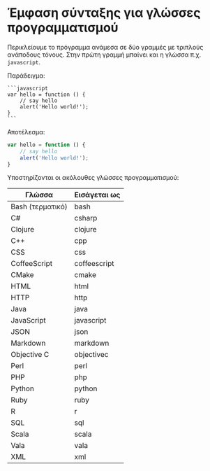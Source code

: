 # Έμφαση σύνταξης για γλώσσες προγραμματισμού

Περικλείουμε το πρόγραμμα ανάμεσα σε δύο γραμμές με τριπλούς ανάποδους τόνους. Στην πρώτη γραμμή μπαίνει και η γλώσσα π.χ. `javascript`.

Παράδειγμα:

    ```javascript
    var hello = function () {
        // say hello
        alert('Hello world!');
    }
    ```

Αποτέλεσμα:

```javascript
var hello = function () {
    // say hello
    alert('Hello world!');
}
```

Υποστηρίζονται οι ακόλουθες γλώσσες προγραμματισμού:

|Γλώσσα         |Εισάγεται ως |
|---------------|-------------|
|Bash (τερματικό)|bash         |
|C#             |csharp       |
|Clojure        |clojure      |
|C++            |cpp          |
|CSS            |css          |
|CoffeeScript   |coffeescript |
|CMake          |cmake        |
|HTML           |html         |
|HTTP           |http         |
|Java           |java         |
|JavaScript     |javascript   |
|JSON           |json         |
|Markdown       |markdown     |
|Objective C    |objectivec   |
|Perl           |perl         |
|PHP            |php          |
|Python         |python       |
|Ruby           |ruby         |
|R              |r            |
|SQL            |sql          |
|Scala          |scala        |
|Vala           |vala         |
|XML            |xml          |
